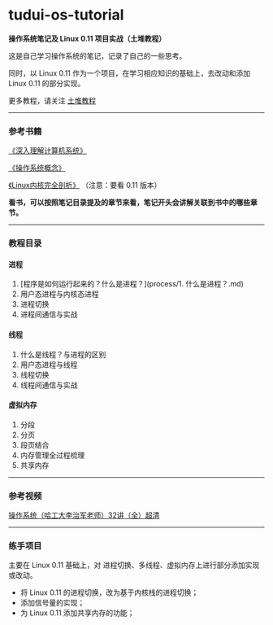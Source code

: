# tudui-os-tutorial
**操作系统笔记及 Linux 0.11 项目实战（土堆教程）**

这是自己学习操作系统的笔记，记录了自己的一些思考。

同时，以 Linux 0.11 作为一个项目，在学习相应知识的基础上，去改动和添加 Linux 0.11 的部分实现。

更多教程，请关注 [土堆教程](https://github.com/xiaotudui/tudui-tutorials)

---

### 参考书籍

[《深入理解计算机系统》](https://book.douban.com/subject/26912767/)

[《操作系统概念》](https://book.douban.com/subject/4289836/)

[《Linux内核完全剖析》](https://book.douban.com/subject/3229243/) （注意：要看 0.11 版本）

**看书，可以按照笔记目录提及的章节来看，笔记开头会讲解关联到书中的哪些章节。**

---

### 教程目录

#### 进程

1. [程序是如何运行起来的？什么是进程？](process/1. 什么是进程？.md)
2. 用户态进程与内核态进程
3. 进程切换
4. 进程间通信与实战

#### 线程

1. 什么是线程？与进程的区别
2. 用户态进程与线程
3. 线程切换
4. 线程间通信与实战

#### 虚拟内存

1. 分段
2. 分页
3. 段页结合
4. 内存管理全过程梳理
5. 共享内存

---

### 参考视频

[操作系统（哈工大李治军老师）32讲（全）超清](https://www.bilibili.com/video/BV1d4411v7u7)

---

### 练手项目

主要在 Linux 0.11 基础上，对 进程切换、多线程、虚拟内存上进行部分添加实现或改动。

* 将 Linux 0.11 的进程切换，改为基于内核栈的进程切换；
* 添加信号量的实现；
* 为 Linux 0.11 添加共享内存的功能；

